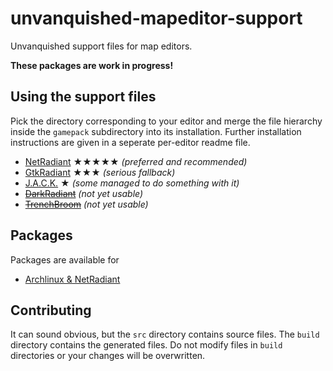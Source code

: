 unvanquished-mapeditor-support
==============================

Unvanquished support files for map editors.

**These packages are work in progress!**

Using the support files
-----------------------

Pick the directory corresponding to your editor and merge the file hierarchy inside the `gamepack` subdirectory into its installation. Further installation instructions are given in a seperate per-editor readme file.


* [NetRadiant](build/netradiant/README.md) ★★★★★ _(preferred and recommended)_
* [GtkRadiant](build/gtkradiant/README.md) ★★★ _(serious fallback)_
* [J.A.C.K.](build/jackhammer/README.md) ★ _(some managed to do something with it)_
* [~~DarkRadiant~~](build/darkradiant/README.md) _(not yet usable)_
* [~~TrenchBroom~~](build/trenchbroom/README.md) _(not yet usable)_

Packages
--------

Packages are available for

* [Archlinux & NetRadiant](https://aur.archlinux.org/packages/netradiant-unvanquished-git/)

Contributing
------------

It can sound obvious, but the `src` directory contains source files. The `build` directory contains the generated files. Do not modify files in `build` directories or your changes will be overwritten.
